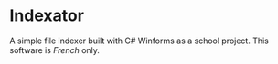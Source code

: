 # Indexator

A simple file indexer built with C# Winforms as a school project. This software is *French* only.
